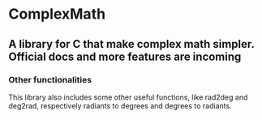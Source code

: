 # ComplexMath
A library for C that make complex math simpler. Official docs and more features are incoming 
---
### Other functionalities
This library also includes some other useful functions, like rad2deg and deg2rad, respectively radiants to degrees and degrees to radiants.
